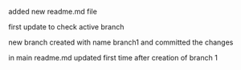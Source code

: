 added new readme.md file

first update to check active branch


new branch created with name branch1 and committed the changes

in main readme.md updated first time after creation of branch 1



